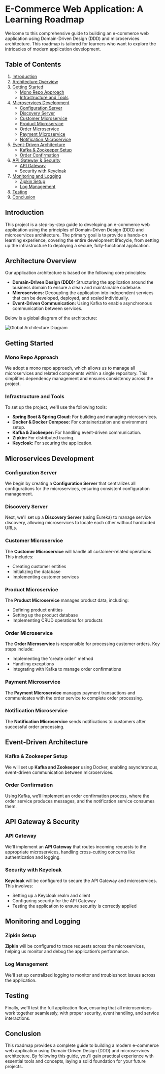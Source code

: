 # E-Commerce Web Application: A Learning Roadmap

Welcome to this comprehensive guide to building an e-commerce web application using Domain-Driven Design (DDD) and microservices architecture. This roadmap is tailored for learners who want to explore the intricacies of modern application development.

## Table of Contents

1. [Introduction](#introduction)
2. [Architecture Overview](#architecture-overview)
3. [Getting Started](#getting-started)
    - [Mono Repo Approach](#mono-repo-approach)
    - [Infrastructure and Tools](#infrastructure-and-tools)
4. [Microservices Development](#microservices-development)
    - [Configuration Server](#configuration-server)
    - [Discovery Server](#discovery-server)
    - [Customer Microservice](#customer-microservice)
    - [Product Microservice](#product-microservice)
    - [Order Microservice](#order-microservice)
    - [Payment Microservice](#payment-microservice)
    - [Notification Microservice](#notification-microservice)
5. [Event-Driven Architecture](#event-driven-architecture)
    - [Kafka & Zookeeper Setup](#kafka--zookeeper-setup)
    - [Order Confirmation](#order-confirmation)
6. [API Gateway & Security](#api-gateway--security)
    - [API Gateway](#api-gateway)
    - [Security with Keycloak](#security-with-keycloak)
7. [Monitoring and Logging](#monitoring-and-logging)
    - [Zipkin Setup](#zipkin-setup)
    - [Log Management](#log-management)
8. [Testing](#testing)
9. [Conclusion](#conclusion)

## Introduction

This project is a step-by-step guide to developing an e-commerce web application using the principles of Domain-Driven Design (DDD) and microservices architecture. The primary goal is to provide a hands-on learning experience, covering the entire development lifecycle, from setting up the infrastructure to deploying a secure, fully-functional application.

## Architecture Overview

Our application architecture is based on the following core principles:

- **Domain-Driven Design (DDD):** Structuring the application around the business domain to ensure a clean and maintainable codebase.
- **Microservices:** Decoupling the application into independent services that can be developed, deployed, and scaled individually.
- **Event-Driven Communication:** Using Kafka to enable asynchronous communication between services.

Below is a global diagram of the architecture:

![Global Architecture Diagram](link-to-your-diagram)

## Getting Started

### Mono Repo Approach

We adopt a mono repo approach, which allows us to manage all microservices and related components within a single repository. This simplifies dependency management and ensures consistency across the project.

### Infrastructure and Tools

To set up the project, we'll use the following tools:

- **Spring Boot & Spring Cloud:** For building and managing microservices.
- **Docker & Docker Compose:** For containerization and environment setup.
- **Kafka & Zookeeper:** For handling event-driven communication.
- **Zipkin:** For distributed tracing.
- **Keycloak:** For securing the application.

## Microservices Development

### Configuration Server

We begin by creating a **Configuration Server** that centralizes all configurations for the microservices, ensuring consistent configuration management.

### Discovery Server

Next, we'll set up a **Discovery Server** (using Eureka) to manage service discovery, allowing microservices to locate each other without hardcoded URLs.

### Customer Microservice

The **Customer Microservice** will handle all customer-related operations. This includes:

- Creating customer entities
- Initializing the database
- Implementing customer services

### Product Microservice

The **Product Microservice** manages product data, including:

- Defining product entities
- Setting up the product database
- Implementing CRUD operations for products

### Order Microservice

The **Order Microservice** is responsible for processing customer orders. Key steps include:

- Implementing the 'create order' method
- Handling exceptions
- Integrating with Kafka to manage order confirmations

### Payment Microservice

The **Payment Microservice** manages payment transactions and communicates with the order service to complete order processing.

### Notification Microservice

The **Notification Microservice** sends notifications to customers after successful order processing.

## Event-Driven Architecture

### Kafka & Zookeeper Setup

We will set up **Kafka and Zookeeper** using Docker, enabling asynchronous, event-driven communication between microservices.

### Order Confirmation

Using Kafka, we’ll implement an order confirmation process, where the order service produces messages, and the notification service consumes them.

## API Gateway & Security

### API Gateway

We'll implement an **API Gateway** that routes incoming requests to the appropriate microservices, handling cross-cutting concerns like authentication and logging.

### Security with Keycloak

**Keycloak** will be configured to secure the API Gateway and microservices. This involves:

- Setting up a Keycloak realm and client
- Configuring security for the API Gateway
- Testing the application to ensure security is correctly applied

## Monitoring and Logging

### Zipkin Setup

**Zipkin** will be configured to trace requests across the microservices, helping us monitor and debug the application’s performance.

### Log Management

We'll set up centralized logging to monitor and troubleshoot issues across the application.

## Testing

Finally, we'll test the full application flow, ensuring that all microservices work together seamlessly, with proper security, event handling, and service interactions.

## Conclusion

This roadmap provides a complete guide to building a modern e-commerce web application using Domain-Driven Design (DDD) and microservices architecture. By following this guide, you'll gain practical experience with essential tools and concepts, laying a solid foundation for your future projects.
